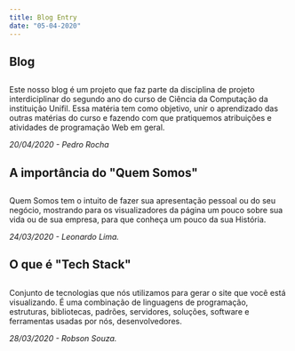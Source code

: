 ```yaml
---
title: Blog Entry
date: "05-04-2020"
---
```

 
## Blog <h2>

Este nosso blog é um projeto que faz parte da disciplina de projeto interdiciplinar do segundo ano do curso de Ciência da Computação da instituição Unifil. 
Essa matéria tem como objetivo, unir o aprendizado das outras matérias do curso e fazendo com que pratiquemos atribuições e atividades de programação Web em geral.

<cite> 20/04/2020 - Pedro Rocha <cite>

## A importância do "Quem Somos" <h2>

Quem Somos tem o intuito de fazer sua apresentação pessoal ou do seu negócio, mostrando para os visualizadores da página um pouco sobre sua vida ou de sua empresa, para que conheça um pouco da sua História.

<cite> 24/03/2020 - Leonardo Lima.<cite>

## O que é "Tech Stack" <h2>
Conjunto de tecnologias que nós utilizamos para gerar o site que você está visualizando. 
É uma combinação de linguagens de programação, estruturas, bibliotecas, padrões, servidores, soluções, software e ferramentas usadas por nós, desenvolvedores.

<cite> 28/03/2020 - Robson Souza. <cite>